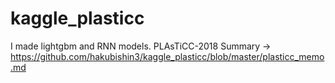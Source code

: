 # kaggle_plasticc

I made lightgbm and RNN models.
PLAsTiCC-2018 Summary -> https://github.com/hakubishin3/kaggle_plasticc/blob/master/plasticc_memo.md
